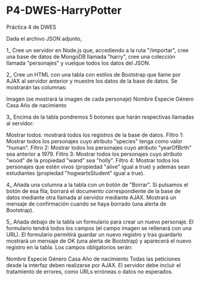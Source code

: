 # P4-DWES-HarryPotter
Práctica 4 de DWES

Dada el archivo JSON adjunto,

1_ Cree un servidor en Node.js que, accediendo a la ruta "/importar", cree una base de datos de MongoDB llamada "harry", cree una colección llamada "personajes" y vuelque todos los datos del JSON.

2_ Cree un HTML con una tabla con estilos de Bootstrap que llame por AJAX al servidor anterior y muestre los datos de la base de datos. Se mostrarán las columnas:

Imagen (se mostrará la imagen de cada personaje)
Nombre
Especie
Género
Casa
Año de nacimiento


3_ Encima de la tabla pondremos 5 botones que harán respectivas llamadas al servidor:

Mostrar todos: mostrará todos los registros de la base de datos.
Filtro 1: Mostrar todos los personajes cuyo atributo "species" tenga como valor "human".
Filtro 2: Mostrar todos los personajes cuyo atributo "yearOfBirth" sea anterior a 1979.
Filtro 3: Mostrar todos los personajes cuyo atributo "wood" de la propiedad "wand" sea "holly".
Filtro 4: Mostrar todos los personajes que estén vivos (propiedad "alive" igual a true) y además sean estudiantes (propiedad "hogwartsStudent" igual a true).


4_ Añada una columna a la tabla con un botón de "Borrar". Si pulsamos el botón de esa fila, borrará el documento correspondiente de la base de datos mediante otra llamada al servidor mediante AJAX. Mostrará un mensaje de confirmación cuando se haya borrado (una alerta de Bootstrap).

5_ Añada debajo de la tabla un formulario para crear un nuevo personaje. El formulario tendrá todos los campos (el campo imagen se rellenará con una URL). El formulario permitirá guardar un nuevo registro y tras guardarlo mostrará un mensaje de OK (una alerta de Bootstrap) y aparecerá el nuevo registro en la tabla. Los campos obligatorios serán:

Nombre
Especie
Género
Casa
Año de nacimiento
Todas las peticiones desde la interfaz deben realizarse por AJAX. El servidor debe incluir el tratamiento de errores, como URLs erróneas o datos no esperados.
